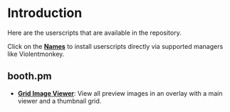 # Introduction

Here are the userscripts that are available in the repository.

Click on the <ins>**Names**</ins> to install userscripts directly via supported managers like Violentmonkey.

## booth.pm

- **[Grid Image Viewer](https://github.com/Elypha/userscript/raw/refs/heads/master/src/booth.pm-GridImageViewer.user.js)**: View all preview images in an overlay with a main viewer and a thumbnail grid.
